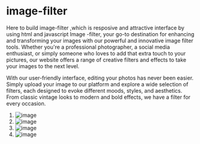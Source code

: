 # image-filter
Here to build image-filter ,which is resposive and attractive interface by using html and javascript
 Image -filter, your go-to destination for enhancing and transforming your images with our powerful and innovative image filter tools. Whether you're a professional photographer, a social media enthusiast, or simply someone who loves to add that extra touch to your pictures, our website offers a range of creative filters and effects to take your images to the next level.

With our user-friendly interface, editing your photos has never been easier. Simply upload your image to our platform and explore a wide selection of filters, each designed to evoke different moods, styles, and aesthetics. From classic vintage looks to modern and bold effects, we have a filter for every occasion.


1) ![image](https://github.com/shivam2001s/image-filter/assets/136186606/8db63371-fa88-45c1-b2b8-bb097a4b3b10)
2)  ![image](https://github.com/shivam2001s/image-filter/assets/136186606/b1703c64-8bdd-46d1-95a7-f1f927b17eb7)
3)  ![image](https://github.com/shivam2001s/image-filter/assets/136186606/80461105-0a39-4018-91cf-2c0053b3645b)
4)  ![image](https://github.com/shivam2001s/image-filter/assets/136186606/cd51ecc5-c570-4f4c-b5b5-6a8f5509e839)




